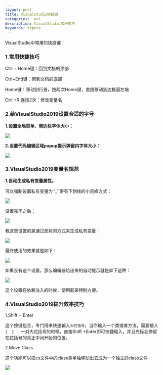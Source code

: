 ```yaml
---
layout: post
title: VisualStudio快捷键
categories: .net
description: VisualStudio常用技巧
keywords: trpora
---
```


VisualStudio中常用的快捷键：

### 1.常用快捷技巧

Ctrl + Home键：回到文档的顶部

Ctrl+End键：回到文档的底部

Home键：移动到行首，按两次Home键，直接移动到边框最左端

Ctrl +R 连按2次：修改变量名



### 2.给VisualStudio2019设置合适的字号

**1.设置全局菜单、侧边栏字体大小：**

<img src="https://cs-cn.top/images/posts/visualStudioSettings714.gif"/>

**2.设置代码编辑区域popup提示弹窗内字体大小：**

<img src="https://cs-cn.top/images/posts/editorTootip736.gif"/>



### 3.VisualStudio2019变量名规范

**1.自动生成私有变量属性。**

可以强制设置私有变量为 ‘_' 带有下划线的小驼峰方式：

<img src="https://cs-cn.top/images/posts/UnderScore055.png"/>

设置完毕之后：

<img src="https://cs-cn.top/images/posts/underscore_15.png"/>

我这里设置的是通过反射的方式来生成私有变量：

<img src="https://cs-cn.top/images/posts/underscore_reflector845.png"/>

最终使用的效果就是如下：

<img src="https://cs-cn.top/images/posts/reflector_creator32.gif"/>

如果没有这个设置，那么编辑器给出来的自动提示就是如下这种：

<img src="https://cs-cn.top/images/posts/private_properties526.png"/>

这个设置在依赖注入的时候，使用起来特别方便。

### 4.VisualStudio2019提升效率技巧

1.Shift + Enter 

这个按键组合，专门用来快速输入`大花括号`，当你输入一个类或者方法，需要敲入 `{  }   `一对大花括号的时候，直接Shift +Enter即可快捷输入，并且光标会停留在花括号的真正中间开始的位置。

2.Move Class

这个功能可以把cs文件中的class类单独移动出去成为一个独立的class文件

<img src="https://cs-cn.top/images/posts/move_class750.png"/>



